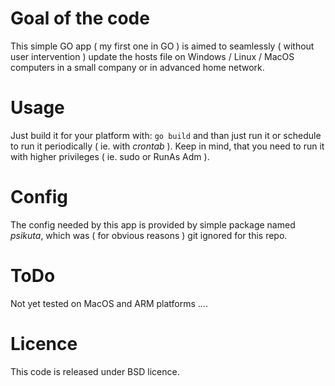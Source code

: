 # Goal of the code
This simple GO app ( my first one in GO ) is aimed to seamlessly ( without user intervention ) update the hosts file on Windows / Linux / MacOS computers in a small company or in advanced home network.

# Usage
Just build it for your platform with:
```go build```
and than just run it or schedule to run it periodically ( ie. with *crontab* ).
Keep in mind, that you need to run it with higher privileges ( ie. sudo or RunAs Adm ).

# Config
The config needed by this app is provided by simple package named *psikuta*, which was ( for obvious reasons ) git ignored for this repo.

# ToDo
Not yet tested on MacOS and ARM platforms ....

# Licence
This code is released under BSD licence. 
